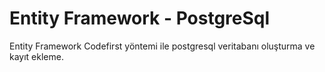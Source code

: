 # Entity Framework - PostgreSql

Entity Framework Codefirst yöntemi ile postgresql veritabanı oluşturma ve kayıt ekleme.

